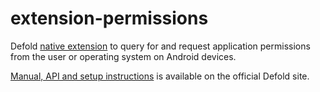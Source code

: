 # extension-permissions
Defold [native extension](https://www.defold.com/manuals/extensions/) to query for and request application permissions from the user or operating system on Android devices.

[Manual, API and setup instructions](https://www.defold.com/extension-permissions/) is available on the official Defold site.
